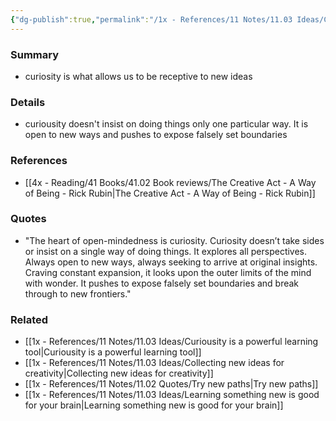 ```yaml
---
{"dg-publish":true,"permalink":"/1x - References/11 Notes/11.03 Ideas/Curiosity is the basis of open-mindedness/","title":"Curiosity is the basis of open-mindedness","noteIcon":""}
---
```



### Summary
- curiosity is what allows us to be receptive to new ideas

### Details
- curiousity doesn't insist on doing things only one particular way. It is open to new ways and pushes to expose falsely set boundaries

### References
- [[4x - Reading/41 Books/41.02 Book reviews/The Creative Act - A Way of Being - Rick Rubin\|The Creative Act - A Way of Being - Rick Rubin]]

### Quotes
- "The heart of open-mindedness is curiosity. Curiosity doesn’t take sides or insist on a single way of doing things. It explores all perspectives. Always open to new ways, always seeking to arrive at original insights. Craving constant expansion, it looks upon the outer limits of the mind with wonder. It pushes to expose falsely set boundaries and break through to new frontiers."

### Related
- [[1x - References/11 Notes/11.03 Ideas/Curiousity is a powerful learning tool\|Curiousity is a powerful learning tool]]
- [[1x - References/11 Notes/11.03 Ideas/Collecting new ideas for creativity\|Collecting new ideas for creativity]]
- [[1x - References/11 Notes/11.02 Quotes/Try new paths\|Try new paths]]
- [[1x - References/11 Notes/11.03 Ideas/Learning something new is good for your brain\|Learning something new is good for your brain]]